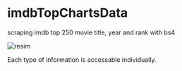 # imdbTopChartsData
scraping imdb top 250 movie title, year and rank with bs4

![resim](https://user-images.githubusercontent.com/71318378/155842938-bc9190db-ac33-4e50-b664-8c6c9300adb5.png)

Each type of information is accessable individually.
